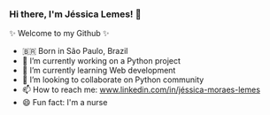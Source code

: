 ### Hi there, I'm Jéssica Lemes! 👋
✨ Welcome to my Github ✨

- 🇧🇷 Born in São Paulo, Brazil
- 🔭 I’m currently working on a Python project
- 🌱 I’m currently learning Web development
- 👯 I’m looking to collaborate on Python community
- 📫 How to reach me: www.linkedin.com/in/jéssica-moraes-lemes
- 😄 Fun fact: I'm a nurse

